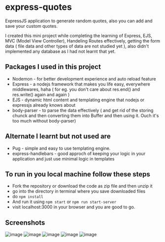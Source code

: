 # express-quotes
ExpressJS application to generate random quotes, also you can add and save your custom quotes. 

I created this mini project while completing the learning of Express, EJS, MVC (Model View Controller), Handeling Routes effectively, getting the form data ( file data and other types of data are not studied yet ),
also didn't implemented any database as I had not learnt that yet.

## Packages I used in this project
- Nodemon - for better development experience and auto reload feature
- Express - a nodejs framework that makes you life easy, everywhere middlewares, haha ( for eg. you don't care about res.end() and res.write() again and again )
- EJS - dynamic html content and  templating engine that nodejs or expressjs already knows about
- body-parser - to parse the data effectively ( and get rid of the storing chunck and then converting them into Buffer and then using it. Ouch it's too much without body-parser)

## Alternate I learnt but not used are
- Pug - simple and easy to use templating engine.
- express-handlebars - good approch of keeping your logic in your application and just use minimal logic in templates

## To run in you local machine follow these steps
- Fork the repository or download the code as zip file and then unzip it
- go into the directory in terminal where you save downloaded files
- do `npm install`
- And run it using `npm start` or `npm run start-server`
- visit localhost:3000 in your browser and you are good to go.

## Screenshots
![image](https://github.com/rambabu-patidar/express-quotes/assets/96621812/01ff4bf0-742d-4f2b-aa01-d93b8556855e)
![image](https://github.com/rambabu-patidar/express-quotes/assets/96621812/aeb2b557-251d-45ad-bdcc-9d3f4a50891c)
![image](https://github.com/rambabu-patidar/express-quotes/assets/96621812/a63f659e-bd24-4ed4-9de7-8c1f3775b232)
![image](https://github.com/rambabu-patidar/express-quotes/assets/96621812/cdc2574b-37c4-4165-86f4-bf2360a24da0)
![image](https://github.com/rambabu-patidar/express-quotes/assets/96621812/24e9eb05-a06f-4138-ad99-603cc7247c7f)
